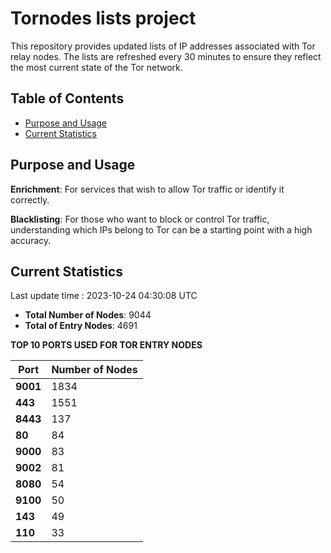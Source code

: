 # Tornodes lists project

This repository provides updated lists of IP addresses associated with Tor relay nodes. The lists are refreshed every 30 minutes to ensure they reflect the most current state of the Tor network.

## Table of Contents

- [Purpose and Usage](#purpose-and-usage)
- [Current Statistics](#current-statistics)


## Purpose and Usage

**Enrichment**: For services that wish to allow Tor traffic or identify it correctly.

**Blacklisting**: For those who want to block or control Tor traffic, understanding which IPs belong to Tor can be a starting point with a high accuracy.

## Current Statistics

Last update time : 2023-10-24 04:30:08 UTC

- **Total Number of Nodes**: 9044
- **Total of Entry Nodes**: 4691

**TOP 10 PORTS USED FOR TOR ENTRY NODES**

| **Port** | **Number of Nodes** |
|------|-----------------|
| **9001**   | 1834  |
| **443**   | 1551  |
| **8443**   | 137  |
| **80**   | 84  |
| **9000**   | 83  |
| **9002**   | 81  |
| **8080**   | 54  |
| **9100**   | 50  |
| **143**   | 49  |
| **110**   | 33  |

